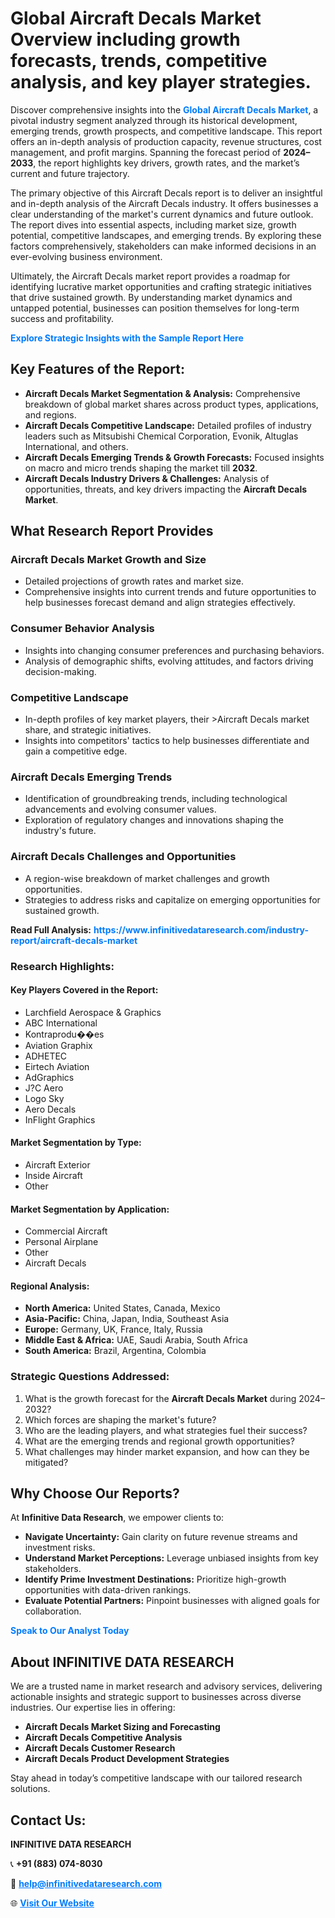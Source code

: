 <h1>Global Aircraft Decals Market Overview including growth forecasts, trends, competitive analysis, and key player strategies.</h1>
<p>
Discover comprehensive insights into the 
<a href="https://www.infinitivedataresearch.com/industry-report/aircraft-decals-market" rel="dofollow" style="color: #007BFF; text-decoration: none;"><strong>Global Aircraft Decals Market</strong></a>, a pivotal industry segment analyzed through its historical development, emerging trends, growth prospects, and competitive landscape. This report offers an in-depth analysis of production capacity, revenue structures, cost management, and profit margins. Spanning the forecast period of <strong>2024–2033</strong>, the report highlights key drivers, growth rates, and the market’s current and future trajectory.
</p>
<p>
The primary objective of this Aircraft Decals report is to deliver an insightful and in-depth analysis of the Aircraft Decals industry. It offers businesses a clear understanding of the market's current dynamics and future outlook. The report dives into essential aspects, including market size, growth potential, competitive landscapes, and emerging trends. By exploring these factors comprehensively, stakeholders can make informed decisions in an ever-evolving business environment.
</p>
<p>
Ultimately, the Aircraft Decals market report provides a roadmap for identifying lucrative market opportunities and crafting strategic initiatives that drive sustained growth. By understanding market dynamics and untapped potential, businesses can position themselves for long-term success and profitability.
</p>
<p>
<a href="https://www.infinitivedataresearch.com/request-sample/reportId=111312" style="color: #007BFF; text-decoration: none;"><strong>Explore Strategic Insights with the Sample Report Here</strong></a>
</p>

<h2>Key Features of the Report:</h2>
<ul>
<li><strong>Aircraft Decals Market Segmentation & Analysis:</strong> Comprehensive breakdown of global market shares across product types, applications, and regions.</li>
<li><strong>Aircraft Decals Competitive Landscape:</strong> Detailed profiles of industry leaders such as Mitsubishi Chemical Corporation, Evonik, Altuglas International, and others.</li>
<li><strong>Aircraft Decals Emerging Trends & Growth Forecasts:</strong> Focused insights on macro and micro trends shaping the market till <strong>2032</strong>.</li>
<li><strong>Aircraft Decals Industry Drivers & Challenges:</strong> Analysis of opportunities, threats, and key drivers impacting the <strong>Aircraft Decals Market</strong>.</li>
</ul>

<h2>What Research Report Provides</h2>
<h3>Aircraft Decals Market Growth and Size</h3>
<ul>
<li>Detailed projections of growth rates and market size.</li>
<li>Comprehensive insights into current trends and future opportunities to help businesses forecast demand and align strategies effectively.</li>
</ul>

<h3>Consumer Behavior Analysis</h3>
<ul>
<li>Insights into changing consumer preferences and purchasing behaviors.</li>
<li>Analysis of demographic shifts, evolving attitudes, and factors driving decision-making.</li>
</ul>

<h3>Competitive Landscape</h3>
<ul>
<li>In-depth profiles of key market players, their >Aircraft Decals market share, and strategic initiatives.</li>
<li>Insights into competitors' tactics to help businesses differentiate and gain a competitive edge.</li>
</ul>

<h3>Aircraft Decals Emerging Trends</h3>
<ul>
<li>Identification of groundbreaking trends, including technological advancements and evolving consumer values.</li>
<li>Exploration of regulatory changes and innovations shaping the industry's future.</li>
</ul>

<h3>Aircraft Decals Challenges and Opportunities</h3>
<ul>
<li>A region-wise breakdown of market challenges and growth opportunities.</li>
<li>Strategies to address risks and capitalize on emerging opportunities for sustained growth.</li>
</ul>
<p><strong>Read Full Analysis:</strong> <a href="https://www.infinitivedataresearch.com/industry-report/aircraft-decals-market" rel="dofollow" style="color: #007BFF; text-decoration: none;"><strong>https://www.infinitivedataresearch.com/industry-report/aircraft-decals-market</strong></a></p>
<h3>Research Highlights:</h3>
<h4>Key Players Covered in the Report:</h4>
<ul><li>Larchfield Aerospace &amp; Graphics</li><li>ABC International</li><li>Kontraprodu��es</li><li>Aviation Graphix</li><li>ADHETEC</li><li>Eirtech Aviation</li><li>AdGraphics</li><li>J?C Aero</li><li>Logo Sky</li><li>Aero Decals</li><li>InFlight Graphics</li></ul>
<h4>Market Segmentation by Type:</h4>
<ul><li>Aircraft Exterior</li><li>Inside Aircraft</li><li>Other</li></ul>
<h4>Market Segmentation by Application:</h4>
<ul><li>Commercial Aircraft</li><li>Personal Airplane</li><li>Other</li><li>Aircraft Decals</li></ul>

<h4>Regional Analysis:</h4>
<ul>
<li><strong>North America:</strong> United States, Canada, Mexico</li>
<li><strong>Asia-Pacific:</strong> China, Japan, India, Southeast Asia</li>
<li><strong>Europe:</strong> Germany, UK, France, Italy, Russia</li>
<li><strong>Middle East & Africa:</strong> UAE, Saudi Arabia, South Africa</li>
<li><strong>South America:</strong> Brazil, Argentina, Colombia</li>
</ul>

<h3>Strategic Questions Addressed:</h3>
<ol>
<li>What is the growth forecast for the <strong>Aircraft Decals Market</strong> during 2024–2032?</li>
<li>Which forces are shaping the market's future?</li>
<li>Who are the leading players, and what strategies fuel their success?</li>
<li>What are the emerging trends and regional growth opportunities?</li>
<li>What challenges may hinder market expansion, and how can they be mitigated?</li>
</ol>

<h2>Why Choose Our Reports?</h2>
<p>At <strong>Infinitive Data Research</strong>, we empower clients to:</p>
<ul>
<li><strong>Navigate Uncertainty:</strong> Gain clarity on future revenue streams and investment risks.</li>
<li><strong>Understand Market Perceptions:</strong> Leverage unbiased insights from key stakeholders.</li>
<li><strong>Identify Prime Investment Destinations:</strong> Prioritize high-growth opportunities with data-driven rankings.</li>
<li><strong>Evaluate Potential Partners:</strong> Pinpoint businesses with aligned goals for collaboration.</li>
</ul>
<p><a href="https://www.infinitivedataresearch.com/industry-report/aircraft-decals-market" rel="dofollow" style="color: #007BFF; text-decoration: none;"><strong>Speak to Our Analyst Today</strong></a></p>

<h2>About INFINITIVE DATA RESEARCH</h2>
<p>We are a trusted name in market research and advisory services, delivering actionable insights and strategic support to businesses across diverse industries. Our expertise lies in offering:</p>
<ul>
<li><strong>Aircraft Decals Market Sizing and Forecasting</strong></li>
<li><strong>Aircraft Decals Competitive Analysis</strong></li>
<li><strong>Aircraft Decals Customer Research</strong></li>
<li><strong>Aircraft Decals Product Development Strategies</strong></li>
</ul>
<p>Stay ahead in today’s competitive landscape with our tailored research solutions.</p>

<h2>Contact Us:</h2>
<p><strong>INFINITIVE DATA RESEARCH</strong></p>
<p>📞 <strong>+91 (883) 074-8030</strong></p>
<p>📧 <strong><a href="mailto:help@infinitivedataresearch.com" style="color: #007BFF;">help@infinitivedataresearch.com</a></strong></p>
<p>🌐 <strong><a href="https://www.infinitivedataresearch.com" rel="dofollow" style="color: #007BFF;">Visit Our Website</a></strong></p>